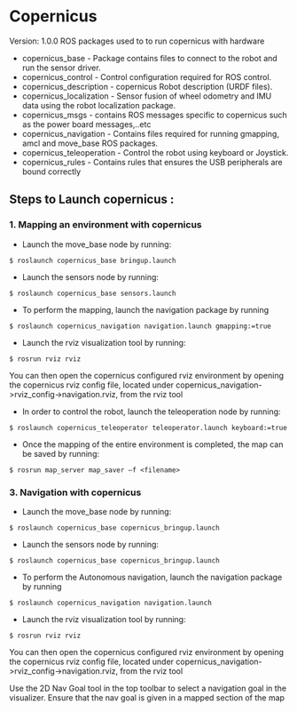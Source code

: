 # Copernicus
Version: 1.0.0
ROS packages used to to run copernicus with hardware

* copernicus_base - Package contains files to connect to the robot and run the sensor driver.
* copernicus_control - Control configuration required for ROS control.
* copernicus_description - copernicus Robot description (URDF files).
* copernicus_localization - Sensor fusion of wheel odometry and IMU data using the robot localization package.
* copernicus_msgs - contains ROS messages specific to copernicus such as the power board messages,..etc
* copernicus_navigation - Contains files required for running gmapping, amcl and move_base ROS packages.
* copernicus_teleoperation - Control the robot using keyboard or Joystick.
* copernicus_rules - Contains rules that ensures the USB peripherals are bound correctly

## Steps to Launch copernicus :

### 1. Mapping an environment with copernicus
* Launch the move_base node by running:   
```
$ roslaunch copernicus_base bringup.launch   
```
* Launch the sensors node by running:    
```
$ roslaunch copernicus_base sensors.launch   
```
* To perform the mapping, launch the navigation package by running   
```
$ roslaunch copernicus_navigation navigation.launch gmapping:=true  
```
* Launch the rviz visualization tool by running:   
```
$ rosrun rviz rviz  
```
You can then open the copernicus configured rviz environment by opening the copernicus rviz config file, located under copernicus_navigation->rviz_config->navigation.rviz, from the rviz tool

* In order to control the robot, launch the teleoperation node by running:     
```
$ roslaunch copernicus_teleoperator teleoperator.launch keyboard:=true
```

* Once the mapping of the entire environment is completed, the map can be saved by running:     
```
$ rosrun map_server map_saver –f <filename>
```

### 3. Navigation with copernicus
* Launch the move_base node by running:   
```
$ roslaunch copernicus_base copernicus_bringup.launch   
```
* Launch the sensors node by running:    
```
$ roslaunch copernicus_base copernicus_bringup.launch   
```
* To perform the Autonomous navigation, launch the navigation package by running   
```
$ roslaunch copernicus_navigation navigation.launch  
```
* Launch the rviz visualization tool by running:   
```
$ rosrun rviz rviz  
```
You can then open the copernicus configured rviz environment by opening the copernicus rviz config file, located under copernicus_navigation->rviz_config->navigation.rviz, from the rviz tool

Use the 2D Nav Goal tool in the top toolbar to select a navigation goal in the visualizer. Ensure that the nav goal is given in a mapped section of the map